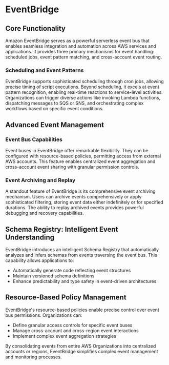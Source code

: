# EventBridge

## Core Functionality

Amazon EventBridge serves as a powerful serverless event bus that enables seamless integration and automation across AWS services and applications. It provides three primary mechanisms for event handling: scheduled jobs, event pattern matching, and cross-account event routing.

### Scheduling and Event Patterns

EventBridge supports sophisticated scheduling through cron jobs, allowing precise timing of script executions. Beyond scheduling, it excels at event pattern recognition, enabling real-time reactions to service-level activities. Organizations can trigger diverse actions like invoking Lambda functions, dispatching messages to SQS or SNS, and orchestrating complex workflows based on specific event conditions.

## Advanced Event Management

### Event Bus Capabilities

Event buses in EventBridge offer remarkable flexibility. They can be configured with resource-based policies, permitting access from external AWS accounts. This feature enables centralized event aggregation and cross-account event sharing with granular permission controls.

### Event Archiving and Replay

A standout feature of EventBridge is its comprehensive event archiving mechanism. Users can archive events comprehensively or apply sophisticated filtering, storing event data either indefinitely or for specified durations. The ability to replay archived events provides powerful debugging and recovery capabilities.

## Schema Registry: Intelligent Event Understanding

EventBridge introduces an intelligent Schema Registry that automatically analyzes and infers schemas from events traversing the event bus. This capability allows applications to:

- Automatically generate code reflecting event structures
- Maintain versioned schema definitions
- Enhance predictability and type safety in event-driven architectures

## Resource-Based Policy Management

EventBridge's resource-based policies enable precise control over event bus permissions. Organizations can:

- Define granular access controls for specific event buses
- Manage cross-account and cross-region event interactions
- Implement complex event aggregation strategies

By consolidating events from entire AWS Organizations into centralized accounts or regions, EventBridge simplifies complex event management and monitoring processes.